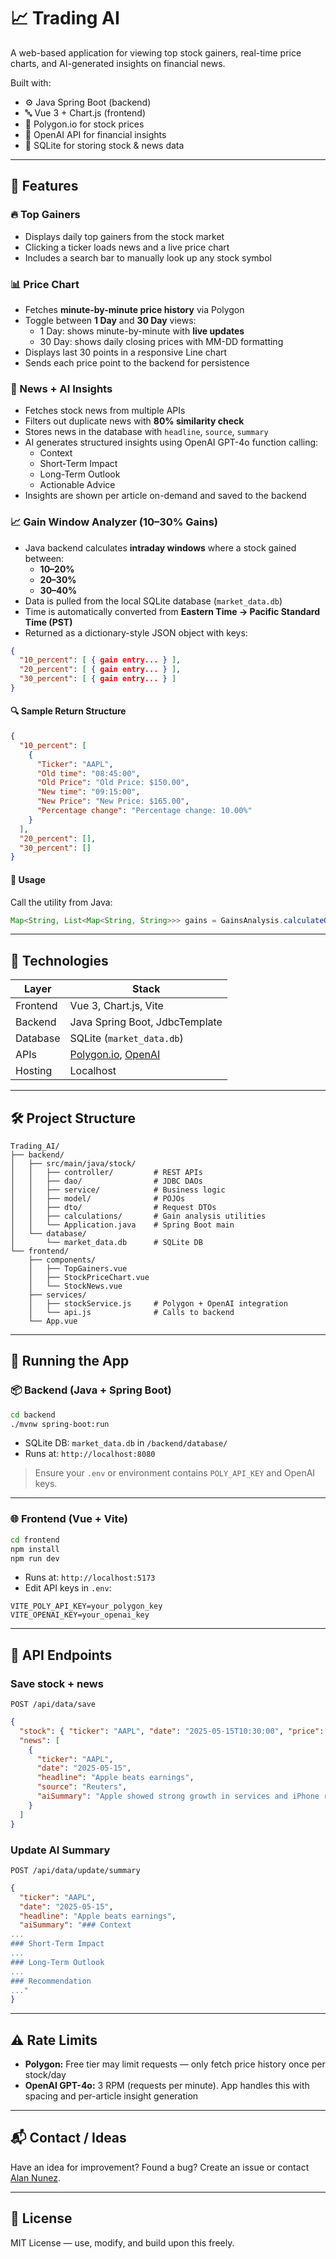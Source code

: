 # 📈 Trading AI

A web-based application for viewing top stock gainers, real-time price charts, and AI-generated insights on financial news.

Built with:

* ⚙️ Java Spring Boot (backend)
* 🔤️ Vue 3 + Chart.js (frontend)
* 📡 Polygon.io for stock prices
* 🧠 OpenAI API for financial insights
* 📃️ SQLite for storing stock & news data

---

## 🚀 Features

### 🔥 Top Gainers

* Displays daily top gainers from the stock market  
* Clicking a ticker loads news and a live price chart  
* Includes a search bar to manually look up any stock symbol

### 📊 Price Chart

* Fetches **minute-by-minute price history** via Polygon  
* Toggle between **1 Day** and **30 Day** views:
  * 1 Day: shows minute-by-minute with **live updates**
  * 30 Day: shows daily closing prices with MM-DD formatting  
* Displays last 30 points in a responsive Line chart  
* Sends each price point to the backend for persistence

### 📰 News + AI Insights

* Fetches stock news from multiple APIs  
* Filters out duplicate news with **80% similarity check**  
* Stores news in the database with `headline`, `source`, `summary`  
* AI generates structured insights using OpenAI GPT-4o function calling:
  * Context
  * Short-Term Impact
  * Long-Term Outlook
  * Actionable Advice  
* Insights are shown per article on-demand and saved to the backend

### 📈 Gain Window Analyzer (10–30% Gains)

* Java backend calculates **intraday windows** where a stock gained between:
  * **10–20%**
  * **20–30%**
  * **30–40%**
* Data is pulled from the local SQLite database (`market_data.db`)  
* Time is automatically converted from **Eastern Time → Pacific Standard Time (PST)**  
* Returned as a dictionary-style JSON object with keys:

```json
{
  "10_percent": [ { gain entry... } ],
  "20_percent": [ { gain entry... } ],
  "30_percent": [ { gain entry... } ]
}
```

#### 🔍 Sample Return Structure

```json
{
  "10_percent": [
    {
      "Ticker": "AAPL",
      "Old time": "08:45:00",
      "Old Price": "Old Price: $150.00",
      "New time": "09:15:00",
      "New Price": "New Price: $165.00",
      "Percentage change": "Percentage change: 10.00%"
    }
  ],
  "20_percent": [],
  "30_percent": []
}
```

#### 🧠 Usage

Call the utility from Java:

```java
Map<String, List<Map<String, String>>> gains = GainsAnalysis.calculateGains("AAPL", "2025-05-23");
```

---

## 🧩 Technologies

| Layer    | Stack                                                                   |
| -------- | ----------------------------------------------------------------------- |
| Frontend | Vue 3, Chart.js, Vite                                                   |
| Backend  | Java Spring Boot, JdbcTemplate                                          |
| Database | SQLite (`market_data.db`)                                               |
| APIs     | [Polygon.io](https://polygon.io), [OpenAI](https://platform.openai.com) |
| Hosting  | Localhost                                                               |

---

## 🛠️ Project Structure

```
Trading_AI/
├── backend/
│   ├── src/main/java/stock/
│   │   ├── controller/         # REST APIs
│   │   ├── dao/                # JDBC DAOs
│   │   ├── service/            # Business logic
│   │   ├── model/              # POJOs
│   │   ├── dto/                # Request DTOs
│   │   ├── calculations/       # Gain analysis utilities
│   │   └── Application.java    # Spring Boot main
│   └── database/
│       └── market_data.db      # SQLite DB
└── frontend/
    ├── components/
    │   ├── TopGainers.vue
    │   ├── StockPriceChart.vue
    │   └── StockNews.vue
    ├── services/
    │   ├── stockService.js     # Polygon + OpenAI integration
    │   └── api.js              # Calls to backend
    └── App.vue
```

---

## 🔧 Running the App

### 📦 Backend (Java + Spring Boot)

```bash
cd backend
./mvnw spring-boot:run
```

* SQLite DB: `market_data.db` in `/backend/database/`
* Runs at: `http://localhost:8080`

> Ensure your `.env` or environment contains `POLY_API_KEY` and OpenAI keys.

---

### 🌐 Frontend (Vue + Vite)

```bash
cd frontend
npm install
npm run dev
```

* Runs at: `http://localhost:5173`
* Edit API keys in `.env`:

```env
VITE_POLY_API_KEY=your_polygon_key
VITE_OPENAI_KEY=your_openai_key
```

---

## 🔪 API Endpoints

### Save stock + news

```http
POST /api/data/save
```

```json
{
  "stock": { "ticker": "AAPL", "date": "2025-05-15T10:30:00", "price": "175.32" },
  "news": [
    {
      "ticker": "AAPL",
      "date": "2025-05-15",
      "headline": "Apple beats earnings",
      "source": "Reuters",
      "aiSummary": "Apple showed strong growth in services and iPhone revenue."
    }
  ]
}
```

### Update AI Summary

```http
POST /api/data/update/summary
```

```json
{
  "ticker": "AAPL",
  "date": "2025-05-15",
  "headline": "Apple beats earnings",
  "aiSummary": "### Context
...
### Short-Term Impact
...
### Long-Term Outlook
...
### Recommendation
..."
}
```

---

## ⚠️ Rate Limits

* **Polygon:** Free tier may limit requests — only fetch price history once per stock/day  
* **OpenAI GPT-4o:** 3 RPM (requests per minute). App handles this with spacing and per-article insight generation

---

## 📬 Contact / Ideas

Have an idea for improvement? Found a bug? Create an issue or contact [Alan Nunez](https://github.com/AlanNun08).

---

## 📄 License

MIT License — use, modify, and build upon this freely.
